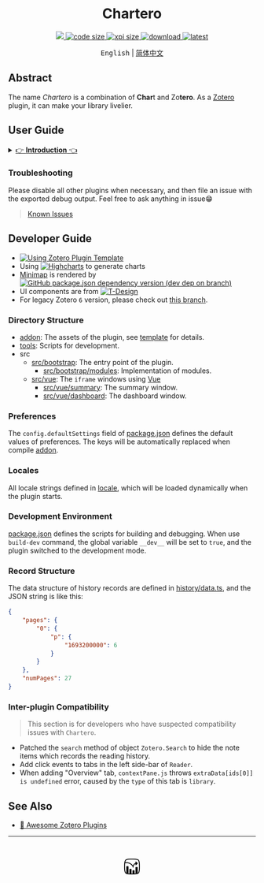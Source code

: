 <h1 align='center'>Chartero</h1>
<p align='center'>
    <a href="https://app.codacy.com/gh/volatile-static/Chartero/dashboard?utm_source=gh&utm_medium=referral&utm_content=&utm_campaign=Badge_grade">
        <img src="https://app.codacy.com/project/badge/Grade/e9a03b20fb90462180218819b41eb34d" />
    </a>
    <a href='../src/'>
        <img src='https://img.shields.io/github/languages/code-size/volatile-static/Chartero?logo=vuedotjs' alt='code size' />
    </a>
    <a href='https://github.com/volatile-static/Chartero/releases/latest/download/chartero.xpi'>
        <img src='https://img.shields.io/badge/dynamic/json?url=https%3A%2F%2Fapi.github.com%2Frepos%2Fvolatile-static%2FChartero%2Freleases%2Flatest&query=%24.assets%5B0%5D.size&suffix=%20Bytes&label=XPI&logo=Zotero&logoColor=%23CC2936' alt='xpi size' />
    </a>
    <a href='https://github.com/volatile-static/Chartero/releases'>
        <img src="https://img.shields.io/github/downloads/volatile-static/Chartero/total?logo=github" alt='download' />
    </a>
    <a href='https://github.com/volatile-static/Chartero/releases/latest/'>
        <img src="https://img.shields.io/github/downloads/volatile-static/Chartero/latest/total" alt='latest' />
    </a> 
</p>
<p align='center'>
    <kbd>English</kbd> | <a href='doc/readme.Md'>简体中文</a>
</p>

## Abstract

The name _Chartero_ is a combination of **Char**t and Zo**tero**. As a [Zotero](https://www.zotero.org/) plugin, it can make your library livelier.

## User Guide

<details>
<summary><u>👉 <b>Introduction</b> 👈</u></summary>

|                   Screenshots                   | Features                                                                                                                      |
| :---------------------------------------------: | :---------------------------------------------------------------------------------------------------------------------------- |
|      ![history recording](doc/record.jpg)       | The kernel of `Chartero`. It records page numbers and timestamps when you read.                                               |
|         ![open recent](doc/recent.png)          | In the main menu `File`, you can open the recently read documents.                                                            |
|            ![column](doc/column.png)            | In `items tree` of library view, you can add a column to show reading progress.                                               |
|         ![dashboard](doc/dashboard.jpg)         | Illustrates all information about a `top-level item`. Updating as soon as record changes when in a `Reader`.                  |
|           ![summary](doc/summary.jpg)           | Summary of two or more `items`. _Will not_ be loaded if the number of selected items is larger than you set in preferences.   |
|           ![minimap](doc/minimap.gif)           | Besides the scrollbar of `Reader`(PDF and ePub), gray scale blocks for read pages and color strips for annotations.           |
| ![images](doc/images.png) ![more](doc/more.png) | At the left side-bar of `Reader`, you can see all images in the current document. Click to navigate and double-click to copy. |

</details>

### Troubleshooting

Please disable all other plugins when necessary, and then file an issue with the exported debug output. Feel free to ask anything in issue😁

> [Known Issues](https://github.com/volatile-static/Chartero/issues?q=is%3Aissue+is%3Aopen+label%3Abug)

## Developer Guide

-   [![Using Zotero Plugin Template](https://img.shields.io/badge/Using-Zotero%20Plugin%20Template-blue?style=flat-square&logo=github)](https://github.com/windingwind/zotero-plugin-template)
-   Using [![Highcharts](https://img.shields.io/github/package-json/dependency-version/volatile-static/Chartero/highcharts?logo=npm)](https://www.npmjs.com/package/highcharts) to generate charts
-   [Minimap](src/bootstrap/modules/minimap/) is rendered by [![GitHub package.json dependency version (dev dep on branch)](https://img.shields.io/github/package-json/dependency-version/volatile-static/chartero/dev/%40types%2Freact?logo=npm)](https://17.reactjs.org/)
-   UI components are from [![T-Design](https://img.shields.io/github/package-json/dependency-version/volatile-static/Chartero/tdesign-vue-next?logo=npm)](https://tdesign.tencent.com/vue-next)
-   For legacy Zotero `6` version, please check out [this branch](https://github.com/volatile-static/Chartero/tree/js_overlay).

### Directory Structure

-   [addon](addon): The assets of the plugin, see [template](https://github.com/windingwind/zotero-plugin-template) for details.
-   [tools](tools): Scripts for development.
-   src
    -   [src/bootstrap](src/bootstrap): The entry point of the plugin.
        -   [src/bootstrap/modules](src/bootstrap/modules): Implementation of modules.
    -   [src/vue](src/vue): The `iframe` windows using [Vue](https://v3.vuejs.org/)
        -   [src/vue/summary](src/vue/summary): The summary window.
        -   [src/vue/dashboard](src/vue/dashboard): The dashboard window.

### Preferences

The `config.defaultSettings` field of [package.json](package.json) defines the default values of preferences. The keys will be automatically replaced when compile [addon](addon).

### Locales

All locale strings defined in [locale](addon/locale), which will be loaded dynamically when the plugin starts.

### Development Environment

[package.json](package.json) defines the scripts for building and debugging. When use `build-dev` command, the global variable `__dev__` will be set to `true`, and the plugin switched to the development mode.

### Record Structure

The data structure of history records are defined in [history/data.ts](src/bootstrap/modules/history/data.ts), and the JSON string is like this:

```json
{
    "pages": {
        "0": {
            "p": {
                "1693200000": 6
            }
        }
    },
    "numPages": 27
}
```

### Inter-plugin Compatibility

> This section is for developers who have suspected compatibility issues with `Chartero`.

-   Patched the `search` method of object `Zotero.Search` to hide the note items which records the reading history.
-   Add click events to tabs in the left side-bar of `Reader`.
-   When adding "Overview" tab, `contextPane.js` throws `extraData[ids[0]] is undefined` error, caused by the `type` of this tab is `library`.

## See Also

-   [🤩 Awesome Zotero Plugins](https://plugins.zotero-chinese.com/charts.html)

---

<br />
<p align='center'><img src='addon/content/icons/icon32.png' alt='icon' /></p>
